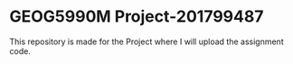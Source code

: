 # GEOG5990M Project-201799487
This repository is made for the Project where I will upload the assignment code.
